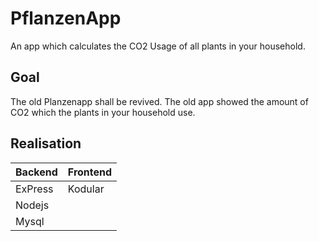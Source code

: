 # PflanzenApp
An app which calculates the CO2 Usage of all plants in your household.

## Goal
The old Planzenapp shall be revived. The old app showed the amount of CO2 which the plants in your household use.

## Realisation
| Backend | Frontend |
| ------- | -------- |
| ExPress | Kodular  | 
| Nodejs  |          |
| Mysql   |          |

